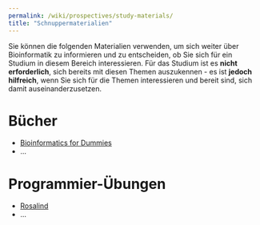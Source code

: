 ```yaml
---
permalink: /wiki/prospectives/study-materials/
title: "Schnuppermaterialien"
---
```


Sie können die folgenden Materialien verwenden, um sich weiter über Bioinformatik zu informieren und zu entscheiden, ob Sie sich für ein Studium in diesem Bereich interessieren. Für das Studium ist es **nicht erforderlich**, sich bereits mit diesen Themen auszukennen - es ist **jedoch hilfreich**, wenn Sie sich für die Themen interessieren und bereit sind, sich damit auseinanderzusetzen.

# Bücher

- [Bioinformatics for Dummies](https://www.dummies.com/book/technology/information-technology/general-information-technology/bioinformatics-for-dummies-2nd-edition-281638/)
- ...

# Programmier-Übungen

- [Rosalind](http://rosalind.info/problems/locations/)
- ...
